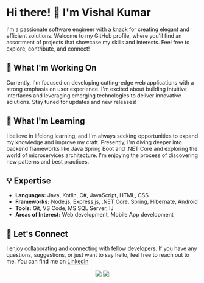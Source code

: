 # Hi there! 👋 I'm Vishal Kumar

I'm a passionate software engineer with a knack for creating elegant and efficient solutions. Welcome to my GitHub profile, where you'll find an assortment of projects that showcase my skills and interests. Feel free to explore, contribute, and connect!

## 🔭 What I'm Working On

Currently, I'm focused on developing cutting-edge web applications with a strong emphasis on user experience. I'm excited about building intuitive interfaces and leveraging emerging technologies to deliver innovative solutions. Stay tuned for updates and new releases!

## 🌱 What I'm Learning

I believe in lifelong learning, and I'm always seeking opportunities to expand my knowledge and improve my craft. Presently, I'm diving deeper into backend frameworks like Java Spring Boot and .NET Core and exploring the world of microservices architecture. I'm enjoying the process of discovering new patterns and best practices.

## 💡 Expertise

- **Languages:** Java, Kotlin, C#, JavaScript, HTML, CSS
- **Frameworks:** Node.js, Express.js, .NET Core, Spring, Hibernate, Android
- **Tools:** Git, VS Code, MS SQL Server, IJ
- **Areas of Interest:** Web development, Mobile App development

## 🤝 Let's Connect

I enjoy collaborating and connecting with fellow developers. If you have any questions, suggestions, or just want to say hello, feel free to reach out to me. You can find me on [LinkedIn](https://www.linkedin.com/in/vishalecho/)

<p align="center">
  <picture>
    <source
      srcset="https://github-readme-stats.vercel.app/api?username=vishalecho&count_private=true&&show_icons=true&rank_icon=github&hide_border=true&bg_color=00000000&theme=dark"
      media="(prefers-color-scheme: dark)"
    />
    <source
      srcset="https://github-readme-stats.vercel.app/api?username=vishalecho&count_private=true&&show_icons=true&rank_icon=github&hide_border=true&bg_color=00000000"
      media="(prefers-color-scheme: dark), (prefers-color-scheme: no-preference)"
    />
    <img align="center" src="https://github-readme-stats.vercel.app/api?username=vishalecho&count_private=true&&show_icons=true&rank_icon=github&hide_border=true&bg_color=00000000" style="--text-color: white" />
  </picture>

  <picture>
    <source
      srcset="https://github-readme-stats.vercel.app/api/top-langs?username=vishalecho&hide=javascript%2Chtml%2Ccss%2Cobjective-c&exclude_repo=srb2kart%2CaieBootstrap&size_weight=0&count_weight=1&langs_count=10&layout=compact&hide_border=true&bg_color=00000000&theme=dark"
      media="(prefers-color-scheme: dark)"
    />
    <source
      srcset="https://github-readme-stats.vercel.app/api/top-langs?username=vishalecho&hide=javascript%2Chtml%2Ccss%2Cobjective-c&exclude_repo=srb2kart%2CaieBootstrap&size_weight=0&count_weight=1&langs_count=10&layout=compact&hide_border=true&bg_color=00000000"
      media="(prefers-color-scheme: dark), (prefers-color-scheme: no-preference)"
    />
    <img align="center" src="https://github-readme-stats.vercel.app/api/top-langs?username=vishalecho&hide=javascript%2Chtml%2Ccss%2Cobjective-c&exclude_repo=srb2kart%2CaieBootstrap&size_weight=0&count_weight=1&langs_count=10&layout=compact&hide_border=true&bg_color=00000000" style="--text-color: white" />
  </picture>
</p>

